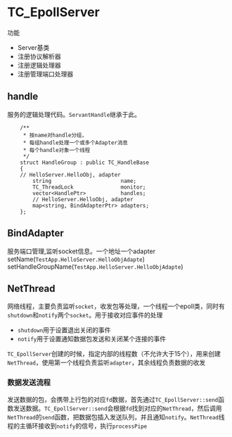# TC_EpollServer

功能
* Server基类
* 注册协议解析器
* 注册逻辑处理器
* 注册管理端口处理器

## handle

服务的逻辑处理代码。`ServantHandle`继承于此。

```
    /**
     * 按name对handle分组，
     * 每组handle处理一个或多个Adapter消息
     * 每个handle对象一个线程
     */
    struct HandleGroup : public TC_HandleBase
    {
    // HelloServer.HelloObj, adapter
        string                      name;
        TC_ThreadLock               monitor;
        vector<HandlePtr>           handles;
        // HelloServer.HelloObj, adapter
        map<string, BindAdapterPtr> adapters;
    };
```

## BindAdapter

服务端口管理,监听socket信息。一个地址一个adapter
setName(`TestApp.HelloServer.HelloObjAdapte`)
setHandleGroupName(`TestApp.HelloServer.HelloObjAdapte`)

## NetThread

网络线程，主要负责监听`socket`，收发包等处理，一个线程一个epoll类，同时有`shutdown`和`notify`两个`socket`。用于接收对应事件的处理
* `shutdown`用于设置退出关闭的事件
* `notify`用于设置通知数据包发送和关闭某个连接的事件

`TC_EpollServer`创建的时候，指定内部的线程数（不允许大于15个），用来创建`NetThread`，使用第一个线程负责监听`adapter`，其余线程负责数据的收发

### 数据发送流程

发送数据的包，会携带上行包的对应`fd`数据，首先通过`TC_EpollServer::send`函数发送数据。`TC_EpollServer::send`会根据`fd`找到对应的`NetThread`，然后调用`NetThread`的`send`函数，把数据包插入发送队列，并且通知`notify`。`NetThread`线程的主循环接收到`notify`的信号，执行`processPipe`